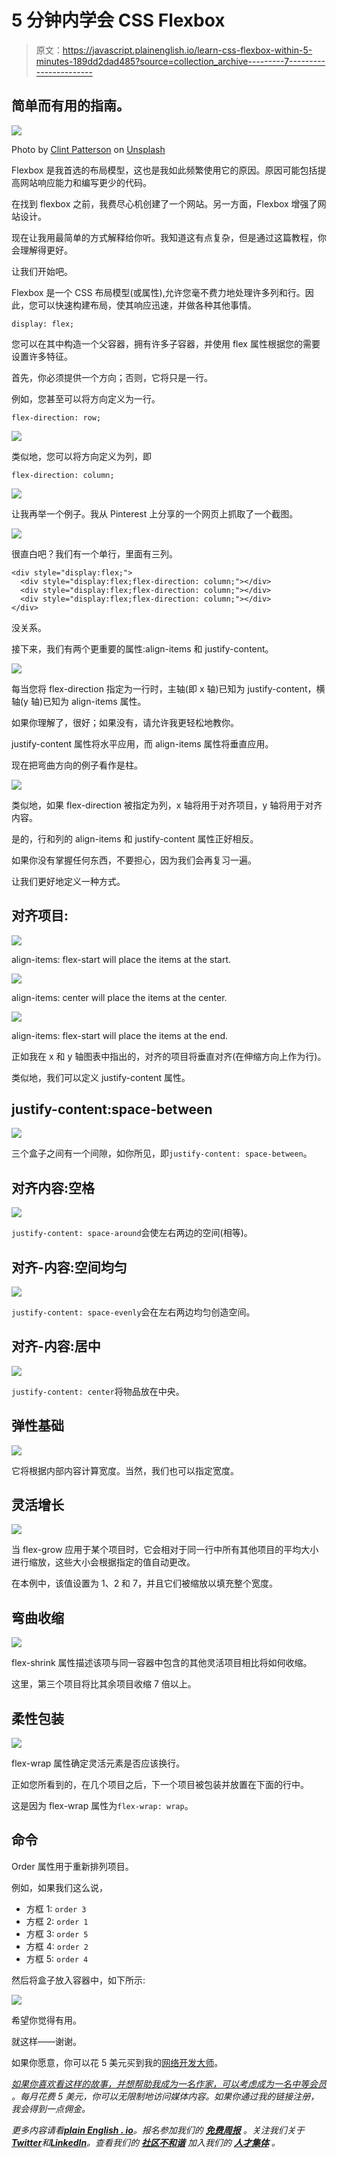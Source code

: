 # 5 分钟内学会 CSS Flexbox

> 原文：<https://javascript.plainenglish.io/learn-css-flexbox-within-5-minutes-189dd2dad485?source=collection_archive---------7----------------------->

## 简单而有用的指南。

![](img/8cf74ce0df1af8f00dfd944ba56a81d7.png)

Photo by [Clint Patterson](https://unsplash.com/@cbpsc1?utm_source=medium&utm_medium=referral) on [Unsplash](https://unsplash.com?utm_source=medium&utm_medium=referral)

Flexbox 是我首选的布局模型，这也是我如此频繁使用它的原因。原因可能包括提高网站响应能力和编写更少的代码。

在找到 flexbox 之前，我费尽心机创建了一个网站。另一方面，Flexbox 增强了网站设计。

现在让我用最简单的方式解释给你听。我知道这有点复杂，但是通过这篇教程，你会理解得更好。

让我们开始吧。

Flexbox 是一个 CSS 布局模型(或属性),允许您毫不费力地处理许多列和行。因此，您可以快速构建布局，使其响应迅速，并做各种其他事情。

```
display: flex;
```

您可以在其中构造一个父容器，拥有许多子容器，并使用 flex 属性根据您的需要设置许多特征。

首先，你必须提供一个方向；否则，它将只是一行。

例如，您甚至可以将方向定义为一行。

```
flex-direction: row;
```

![](img/32833193d22310e34c12a3be6a9b1122.png)

类似地，您可以将方向定义为列，即

```
flex-direction: column;
```

![](img/1d27f5b46f9d7f896e87af15946a280d.png)

让我再举一个例子。我从 Pinterest 上分享的一个网页上抓取了一个截图。

![](img/902ac62a6f71fbb2fe555052f4a83f9b.png)

很直白吧？我们有一个单行，里面有三列。

```
<div style="display:flex;">
  <div style="display:flex;flex-direction: column;"></div>
  <div style="display:flex;flex-direction: column;"></div>
  <div style="display:flex;flex-direction: column;"></div>
</div>
```

没关系。

接下来，我们有两个更重要的属性:align-items 和 justify-content。

![](img/9dcd987238b04c898d41b2ee074b18e1.png)

每当您将 flex-direction 指定为一行时，主轴(即 x 轴)已知为 justify-content，横轴(y 轴)已知为 align-items 属性。

如果你理解了，很好；如果没有，请允许我更轻松地教你。

justify-content 属性将水平应用，而 align-items 属性将垂直应用。

现在把弯曲方向的例子看作是柱。

![](img/882eb9b002d81de1cdd267cf32bec4f1.png)

类似地，如果 flex-direction 被指定为列，x 轴将用于对齐项目，y 轴将用于对齐内容。

是的，行和列的 align-items 和 justify-content 属性正好相反。

如果你没有掌握任何东西，不要担心，因为我们会再复习一遍。

让我们更好地定义一种方式。

## 对齐项目:

![](img/824f732fad4878a76708d2e4323d6d20.png)

align-items: flex-start will place the items at the start.

![](img/ebc788d4bf77ebaaf2e4ab1d96f7b717.png)

align-items: center will place the items at the center.

![](img/c2401b1a2df16dfe4b25a63180925628.png)

align-items: flex-start will place the items at the end.

正如我在 x 和 y 轴图表中指出的，对齐的项目将垂直对齐(在伸缩方向上作为行)。

类似地，我们可以定义 justify-content 属性。

## **justify-content:space-between**

![](img/42c3b0e0964fd3b42272489d69b0e8d8.png)

三个盒子之间有一个间隙，如你所见，即`justify-content: space-between`。

## 对齐内容:空格

![](img/8a8461074dbff0412ce43b0b445e311e.png)

`justify-content: space-around`会使左右两边的空间(相等)。

## 对齐-内容:空间均匀

![](img/3e981589e383c2dc13a9b02f23400597.png)

`justify-content: space-evenly`会在左右两边均匀创造空间。

## 对齐-内容:居中

![](img/2b243f06e4c9faa4aa41822f1eab264d.png)

`justify-content: center`将物品放在中央。

## 弹性基础

![](img/b3319f5fdb8d433c41979365458462db.png)

它将根据内部内容计算宽度。当然，我们也可以指定宽度。

## 灵活增长

![](img/ecbbd4f6e2f3b4bc8dd8f874cdbda957.png)

当 flex-grow 应用于某个项目时，它会相对于同一行中所有其他项目的平均大小进行缩放，这些大小会根据指定的值自动更改。

在本例中，该值设置为 1、2 和 7，并且它们被缩放以填充整个宽度。

## 弯曲收缩

![](img/7100f7b2213683eef9da2191efa1b3e3.png)

flex-shrink 属性描述该项与同一容器中包含的其他灵活项目相比将如何收缩。

这里，第三个项目将比其余项目收缩 7 倍以上。

## 柔性包装

![](img/5e6701e148f13ae1b94ce626f1d8c580.png)

flex-wrap 属性确定灵活元素是否应该换行。

正如您所看到的，在几个项目之后，下一个项目被包装并放置在下面的行中。

这是因为 flex-wrap 属性为`flex-wrap: wrap`。

## 命令

Order 属性用于重新排列项目。

例如，如果我们这么说，

*   方框 1: `order 3`
*   方框 2: `order 1`
*   方框 3: `order 5`
*   方框 4: `order 2`
*   方框 5: `order 4`

然后将盒子放入容器中，如下所示:

![](img/10246c422a235937b56cf8bec58d3662.png)

希望你觉得有用。

就这样——谢谢。

如果你愿意，你可以花 5 美元买到我的[网络开发大师](https://nitinfab.gumroad.com/l/web-development-mastery)。

[*如果你喜欢看这样的故事，并想帮助我成为一名作家，可以考虑成为一名中等会员*](https://nitinfab.medium.com/membership) *。每月花费 5 美元，你可以无限制地访问媒体内容。如果你通过我的链接注册，我会得到一点佣金。*

*更多内容请看*[***plain English . io***](https://plainenglish.io/)*。报名参加我们的* [***免费周报***](http://newsletter.plainenglish.io/) *。关注我们关于*[***Twitter***](https://twitter.com/inPlainEngHQ)*和*[***LinkedIn***](https://www.linkedin.com/company/inplainenglish/)*。查看我们的* [***社区不和谐***](https://discord.gg/GtDtUAvyhW) *加入我们的* [***人才集体***](https://inplainenglish.pallet.com/talent/welcome) *。*